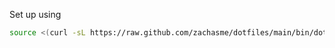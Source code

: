 Set up using
```bash
source <(curl -sL https://raw.github.com/zachasme/dotfiles/main/bin/dotfiles-setup.sh)
```
